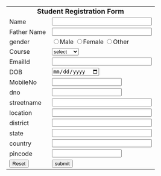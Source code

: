 <html>
    <head>
    <title>student registration form</title>
    <link rel="stylesheet" href="studentreg.css">    
    <script src="student reg.js"></script>    
    </head>
    <body>
        <form name="regform"><center>
            <table id="tablecss"></center>
                <tr>
                     <td colspan=20><center><font size=4><b>Student Registration Form</b></font></center> </td>
                </tr>
                <tr >
                    <td>Name</td>
                    <td><input type="text" name="name" id="name" size="30" onchange="storename(event)"></td>
                </tr>
                <tr>
                    <td>Father Name</td>
                    <td><input type="text" name="fathername" id="fathername" size="30" onchange="storefathername(event)"></td>
                </tr>
                <tr>
                    <td>gender</td>
                    <td><input type="radio" name="gender" value="male" size="10" onclick="storegender(event)">Male
                    <input type="radio" name="gender" value="Female" size="10" onclick="storegender(event)">Female
                    <input type="radio" name="gender" value="Other" size="10" onclick="storegender(event)">Other</td>
                </tr>
                <tr>
                    <td>Course</td>
                    <td><select name="Course" onclick="storecourse(event)">
                    <option value=""> select</option>
                    <option value="B.Tech">B.TECH</option>
                    <option value="MCA">MCA</option>
                    <option value="MBA">MBA</option>
                    <option value="MTECH">MTECH</option>
                    </select></td>
                </tr>
                <tr>
                    <td>EmailId</td>
                    <td><input type="text" name="emailid" id="emailid" size="30" onchange="storeemailid(event)"></td>
                </tr>
                <tr>
                    <td>DOB</td>
                    <td><input type="date" name="dob" id="dob" size="30" onchange="storedob(event)"></td>
                </tr>
                <tr>
                    <td>MobileNo</td>
                    <td><input type="number" name="mobileno" id="mobileno" size="30" onchange="storemobileno(event)"></td>
                </tr>
                <tr>
                    <td>dno</td>
                    <td><input type="number" name="dno" id="dno" size="30" onchange="storedno(event)"></td>
                </tr>
                <tr>
                    <td>streetname</td>
                    <td><input type="text" name="streetname" id="streetname" size="30" onchange="storestreetname(event)"></td>
                </tr>
                <tr>
                    <td>location</td>
                    <td><input type="text" name="location" id="location" size="30" onchange="storelocation(event)"></td>
                </tr>
                <tr>
                    <td>district</td>
                    <td><input type="text" name="district" id="district" size="30" onchange="storedistrict(event)"></td>
                </tr>
                <tr>
                    <td>state</td>
                    <td><input type="text" name="state" id="state" size="30" onchange="storestate(event)"></td>
                </tr>
                <tr>
                    <td>country</td>
                    <td><input type="text" name="country" id="country" size="30" onchange="storecountry(event)"></td>
                </tr>
                <tr>
                    <td>pincode</td>
                    <td><input type="number" name="pincode" id="pincode" size="30" onchange="storepincode(event)"></td>
                </tr>
                <tr>
                    <td><input type="reset" onreset="storereset(event)"></td>
                    <td colspan="2"><button value="Submit Form" onclick="submitform(event)">submit </button></td>    
                </tr>   
            </table>
        </form>
    </body>
 </html>
    
